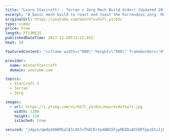 ```yaml
---
title: "Learn Starcraft! - Terran v Zerg Mech Build Order! (Updated 2018)"
excerpt: "A basic mech build to roast and toast the horrendous zerg. Meant for lower level players looking for some direction! -- Watch live at https://www.twitch.tv/wintergaming"
originalUrl: https://youtube.com/watch?v=GS7l_y1cbSc
type: video
price: Free
length: PT13M11S
publishedDateTime: 2017-11-20T12:22:45Z
heat: 50

featuredContent: "<iframe width=\"800\" height=\"500\" frameborder=\"0\" src=\"https://www.youtube.com/embed/GS7l_y1cbSc\" allow=\"accelerometer; autoplay; encrypted-media; gyroscope; picture-in-picture\" allowfullscreen></iframe>"

provider:
  name: WinterStarcraft
  domain: youtube.com

topics:
  - StarCraft 2
  - Terran
  - Zerg

images:
  - url: https://i.ytimg.com/vi/GS7l_y1cbSc/maxresdefault.jpg
    width: 1280
    height: 720
    isCached: true

secured: "/dgze/qmdq3O8KMSalBlL9X7nThDCR+Yp4NNS5FypME8DvASVQPfppzEts1jEzX2VZesgJ6clQHx391qHHvC8RIHonGfovokIf4KjObniQ7ffZVGWxccNY+fkajFfuxXzsYsMJUZMSnEGb3fAvtb8d6q64eAMePOuW+a0ONqg9m87BlHNbTttgh8nixP9rNm77VwGRXZS4pYerxEPrQIeV0EI86E1Q/UgqW+j8ZyK6NGfYIml4d6kEoFKcVn8ZF9l3nVnRklHZQ60q8c+t8X41BJYF6Qk2MjNz1FjxIAr/ov+w9ni8P4/N3EgJGZMujs9JQeSdEQKJdvHgCmpzfDhqx1UI9SJJg4SGVLgnY5x6tdNDJrzo53CUVbPMrBflv3baAqrSNtVIF5C7+VzT8gL0cTR4Nqh/ugq4ONqvsTmKQ=;GPPtzjeX7VdWOMb/MCNEsw=="
---
```


